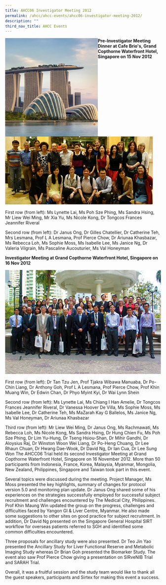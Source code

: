 ```yaml
---
title: AHCC06 Investigator Meeting 2012
permalink: /ahcc/ahcc-events/ahcc06-investigator-meeting-2012/
description: ""
third_nav_title: AHCC Events
---
```

<img src="/images/AHCC%20Trials%20Group/AHCC%20Events/2-2-283x300.jpg" style="width:300px" align="left">

**Pre-Investigator Meeting Dinner at Cafe Brio's, Grand Copthorne Waterfront Hotel, Singapore on 15 Nov 2012**

<br><br>

![](/images/AHCC%20Trials%20Group/AHCC%20Events/3-2%20(1).jpg)

First row (from left): Ms Lynette Lai, Ms Poh Sze Phing, Ms Sandra Hsing, Mr Liew Wei Ming, Mr Xia Yu, Ms Nicole Kong, Dr Tongcos Frances Jeannifer Riveral  
  
Second row (from left): Dr Janus Ong, Dr Gilles Chatellier, Dr Catherine Teh, Mrs Lesmana, Prof L A Lesmana, Prof Pierce Chow, Dr Ariunaa Khasbazar, Ms Rebecca Loh, Ms Sophie Moss, Ms Isabelle Lee, Ms Janice Ng, Dr Valeria Vilgrain, Ms Pascaline Aucouturier, Ms Val Honeyman

**Investigator Meeting at Grand Copthorne&nbsp;Waterfront Hotel, Singapore on 16 Nov 2012**

![](/images/AHCC%20Trials%20Group/AHCC%20Events/3_%20(1).jpg)

First row (from left): Dr Tan Tzu Jen, Prof Tjakra Wibawa Manuaba, Dr Po-Chin Liang, Dr Anthony Goh, Prof L A Lesmana, Prof Pierce Chow, Prof Khin Muang Win, Dr Edwin Chan, Dr Phyo Myint Kyi, Dr Wai Lynn Shein

Second row (from left): Ms Lynette Lai, Ms Chiang I Han Amelie, Dr Tongcos Frances Jeannifer Riveral, Dr Vanessa Hoover De Villa, Ms Sophie Moss, Ms Isabelle Lee, Dr Catherine Teh, Ms MaZarah Kay G Ballelos, Ms Janice Ng, Ms Val Honeyman, Dr Ariunaa Khasbazar

Third row (from left): Mr Liew Wei Ming, Dr Janus Ong, Ms Rachmawati, Ms Rebecca Loh, Ms Nicole Kong, Ms Sandra Hsing, Dr Hung Chien Fu, Ms Poh Sze Phing, Dr Lim Yu-Hung, Dr Tseng Hsiou-Shan, Dr Mihir Gandhi, Dr Aloysius Raj, Dr Winston Woon Wei Liang, Dr Po-Heng Chuang, Dr Lee Rhaun Chuan, Dr Hwang Dae-Wook, Dr David Ng, Dr Ian Cua, Dr Lee Sung Won
The AHCC06 Trial held its second Investigator Meeting at Grand Copthorne Waterfront Hotel, Singapore on 16 November 2012. More than 50 participants from Indonesia, France, Korea, Malaysia, Myanmar, Mongolia, New Zealand, Philippines, Singapore and Taiwan took part in this event.

Several topics were discussed during the meeting. Project Manager, Ms Moss presented the key highlights, summary of changes for protocol version 5.0 and monitoring plan update. Dr Janus Ong shared some of his experiences on the strategies successfully employed for successful subject recruitment and challenges encountered by The Medical City, Philippines. Prof Khin Maung Win updated the group on the progress, challenges and difficulties faced by Yangon GI &amp; Liver Centre, Myanmar. He also made some suggestions to other sites on good practice for subject recruitment. In addition, Dr David Ng presented on the Singapore General Hospital SIRT workflow for overseas patients referred to SGH and identified some common difficulties encountered.

Three proposals for ancillary study were also presented. Dr Teo Jin Yao presented the Ancillary Study for Liver Functional Reserve and Metabolic Imaging Study whereas Dr Brian Goh presented the Biomarker Study. The event also saw Prof Pierce Chow giving a presentation on SIRveNIB Trial and SARAH Trial.

Overall, it was a fruitful session and the study team would like to thank all the guest speakers, participants and Sirtex for making this event a success.